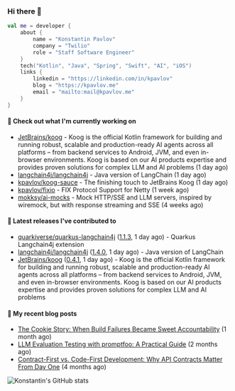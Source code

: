 
### Hi there 👋

```kotlin
val me = developer {
    about {
        name = "Konstantin Pavlov"
        company = "Twilio"
        role = "Staff Software Engineer"
    }
    tech("Kotlin", "Java", "Spring", "Swift", "AI", "iOS")
    links {
        linkedin = "https://linkedin.com/in/kpavlov"
        blog = "https://kpavlov.me"
        email = "mailto:mail@kpavlov.me"
    }
}
```

#### 👷 Check out what I'm currently working on

- [JetBrains/koog](https://github.com/JetBrains/koog) - Koog is the official Kotlin framework for building and running robust, scalable and production-ready AI agents across all platforms – from backend services to Android, JVM, and even in-browser environments. Koog is based on our AI products expertise and provides proven solutions for complex LLM and AI problems (1 day ago)
- [langchain4j/langchain4j](https://github.com/langchain4j/langchain4j) - Java version of LangChain (1 day ago)
- [kpavlov/koog-sauce](https://github.com/kpavlov/koog-sauce) - The finishing touch to JetBrains Koog (1 day ago)
- [kpavlov/fixio](https://github.com/kpavlov/fixio) - FIX Protocol Support for Netty (1 week ago)
- [mokksy/ai-mocks](https://github.com/mokksy/ai-mocks) - Mock HTTP/SSE and LLM servers, inspired by wiremock, but with response streaming and SSE (4 weeks ago)

#### 🔭 Latest releases I've contributed to

- [quarkiverse/quarkus-langchain4j](https://github.com/quarkiverse/quarkus-langchain4j) ([1.1.3](https://github.com/quarkiverse/quarkus-langchain4j/releases/tag/1.1.3), 1 day ago) - Quarkus Langchain4j extension
- [langchain4j/langchain4j](https://github.com/langchain4j/langchain4j) ([1.4.0](https://github.com/langchain4j/langchain4j/releases/tag/1.4.0), 1 day ago) - Java version of LangChain
- [JetBrains/koog](https://github.com/JetBrains/koog) ([0.4.1](https://github.com/JetBrains/koog/releases/tag/0.4.1), 1 day ago) - Koog is the official Kotlin framework for building and running robust, scalable and production-ready AI agents across all platforms – from backend services to Android, JVM, and even in-browser environments. Koog is based on our AI products expertise and provides proven solutions for complex LLM and AI problems

#### 📜 My recent blog posts

- [The Cookie Story: When Build Failures Became Sweet Accountability](https://kpavlov.me/blog/the-cookie-story/) (1 month ago)
- [LLM Evaluation Testing with promptfoo: A Practical Guide](https://kpavlov.me/blog/llm-evaluation-testing-with-promptfoo-a-practical-guide/) (2 months ago)
- [Contract-First vs. Code-First Development: Why API Contracts Matter From Day One](https://kpavlov.me/blog/contract-first-vs-contract-last/) (4 months ago)

![Konstantin's GitHub stats](https://github-readme-stats.vercel.app/api?username=kpavlov&show_icons=true&include_all_commits=true)
